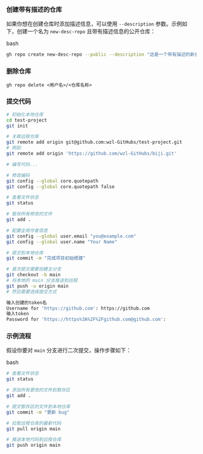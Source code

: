 ### 创建带有描述的仓库

如果你想在创建仓库时添加描述信息，可以使用 `--description` 参数。示例如下，创建一个名为 `new-desc-repo` 且带有描述信息的公开仓库：

bash

```bash
gh repo create new-desc-repo --public --description "这是一个带有描述的新仓库"
```

### 删除仓库

```shell
gh repo delete <用户名>/<仓库名称>
```

### 提交代码

```bash
# 初始化本地仓库
cd test-project
git init

# 关联远程仓库
git remote add origin git@github.com:wzl-GitHubs/test-project.git
# 例如
git remote add origin 'https://github.com/wzl-GitHubs/biji.git'

# 编写代码...

# 修改编码
git config --global core.quotepath
git config --global core.quotepath false

# 查看文件状态
git status

# 暂存所有修改的文件
git add .

# 配置全局作者信息
git config --global user.email "you@example.com"
git config --global user.name "Your Name"

# 提交到本地仓库
git commit -m "完成项目初始搭建"

# 首次提交需要创建主分支
git checkout -b main
# 将本地的 main 分支推送到远程
git push -u origin main
# 然后需要选择提交方式

输入创建的token名
Username for 'https://github.com': https://github.com
输入token
Password for 'https://https%3A%2F%2Fgithub.com@github.com': 
```

### 示例流程

假设你要对 `main` 分支进行二次提交，操作步骤如下：

bash

```bash
# 查看文件状态
git status

# 添加所有更改的文件到暂存区
git add .

# 提交暂存区的文件到本地仓库
git commit -m "更新 bug"

# 拉取远程仓库的最新代码
git pull origin main

# 推送本地代码到远程仓库
git push origin main
```
